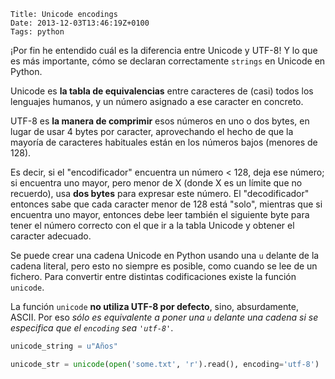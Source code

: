     Title: Unicode encodings
    Date: 2013-12-03T13:46:19Z+0100
    Tags: python

¡Por fin he entendido cuál es la diferencia entre Unicode y UTF-8! Y lo que es
más importante, cómo se declaran correctamente `strings` en Unicode en Python.

Unicode es **la tabla de equivalencias** entre caracteres de (casi) todos los
lenguajes humanos, y un número asignado a ese caracter en concreto.

UTF-8 es **la manera de comprimir** esos números en uno o dos bytes, en lugar
de usar 4 bytes por caracter, aprovechando el hecho de que la mayoría de
caracteres habituales están en los números bajos (menores de 128).

Es decir, si el "encodificador" encuentra un número < 128, deja ese número; si
encuentra uno mayor, pero menor de X (donde X es un límite que no recuerdo),
usa **dos bytes** para expresar este número. El "decodificador" entonces sabe
que cada caracter menor de 128 está "solo", mientras que si encuentra uno
mayor, entonces debe leer también el siguiente byte para tener el número
correcto con el que ir a la tabla Unicode y obtener el caracter adecuado.

Se puede crear una cadena Unicode en Python usando una `u` delante de la
cadena literal, pero esto no siempre es posible, como cuando se lee de un
fichero. Para convertir entre distintas codificaciones existe la función
`unicode`.

La función `unicode` **no utiliza UTF-8 por defecto**, sino, absurdamente,
ASCII. Por eso *sólo es equivalente a poner una `u` delante una cadena si se
especifica que el `encoding` sea `'utf-8'`*.

```python
unicode_string = u"Años"

unicode_str = unicode(open('some.txt', 'r').read(), encoding='utf-8')
```

